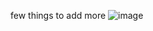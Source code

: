 few things to add more
![image](https://github.com/yln2/er/assets/80591183/6f33588e-d23f-41ee-8faa-6e4791e2f979)

